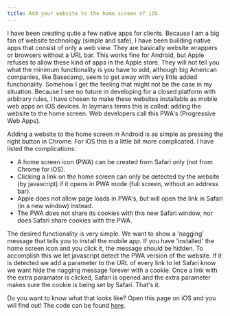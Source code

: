 ```yaml
---
title: Add your website to the home screen of iOS
---
```


I have been creating qutie a few native apps for clients. Because I am a big fan of website technology (simple and safe), I have been building native apps that consist of only a web view. They are basically website wrappers or browsers without a URL bar. This works fine for Android, but Apple refuses to allow these kind of apps in the Apple store. They will not tell you what the minimum functionality is you have to add, although big American companies, like Basecamp, seem to get away with very little added functionality. Somehow I get the feeling that might not be the case in my situation. Because I see no future in developing for a closed platform with arbitrary rules, I have chosen to make these websites installable as mobile web apps on iOS devices. In laymans terms this is called: adding the website to the home screen. Web developers call this PWA's (Progressive Web Apps).

Adding a website to the home screen in Android is as simple as pressing the right button in Chrome. For iOS this is a little bit more complicated. I have listed the complications:

- A home screen icon (PWA) can be created from Safari only (not from Chrome for iOS).
- Clicking a link on the home screen can only be detected by the website (by javascript) if it opens in PWA mode (full screen, without an address bar).
- Apple does not allow page loads in PWA's, but will open the link in Safari (in a new window) instead.
- The PWA does not share its cookies with this new Safari window, nor does Safari share cookies with the PWA.

The desired functionality is very simple. We want to show a 'nagging' message that tells you to install the mobile app. If you have 'installed' the home screen icon and you click it, the message should be hidden. To accomplish this we let javascript detect the PWA version of the website. If it is detected we add a parameter to the URL of every link to let Safari know we want hide the nagging message forever with a cookie. Once a link with the extra paramater is clicked, Safari is opened and the extra parameter makes sure the cookie is being set by Safari. That's it.

Do you want to know what that looks like? Open this page on iOS and you will find out! The code can be found [here](/without-plugin/add-to-home-screen-ios/).